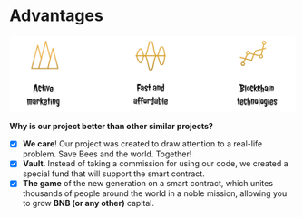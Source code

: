 # Advantages

![](<../.gitbook/assets/Screenshot 2022-07-19 at 21.29.08.png>)

**Why is our project better than other similar projects?** 

* [x] **We care**! Our project was created to draw attention to a real-life problem. Save Bees and the world. Together!
* [x] **Vault**. Instead of taking a commission for using our code, we created a special fund that will support the smart contract.
* [x] **The game** of the new generation on a smart contract, which unites thousands of people around the world in a noble mission, allowing you to grow **BNB (or any other)** capital.
